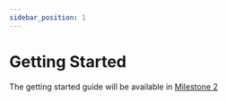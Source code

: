 ```yaml
---
sidebar_position: 1
---
```


# Getting Started

The getting started guide will be available in [Milestone 2](/docs/reference/development_roadmap/#milestone-2) 